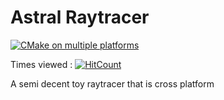 # Astral Raytracer
[![CMake on multiple platforms](https://github.com/josephbk117/AstralRaytracer/actions/workflows/cmake-multi-platform.yml/badge.svg)](https://github.com/josephbk117/AstralRaytracer/actions/workflows/cmake-multi-platform.yml)

Times viewed : [![HitCount](https://hits.dwyl.com/josephbk117/AstralRaytracer.svg?style=flat-square&show=unique)](http://hits.dwyl.com/josephbk117/AstralRaytracer)

A semi decent toy raytracer that is cross platform
